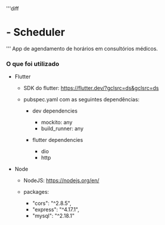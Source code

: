 '''diff
# - Scheduler
'''
App de agendamento de horários em consultórios médicos.

### O que foi utilizado

* Flutter

	* SDK do flutter: https://flutter.dev/?gclsrc=ds&gclsrc=ds
	
	* pubspec.yaml com as seguintes dependências: 

		- dev dependencies
		
			* mockito: any
  			* build_runner: any

		- flutter dependencies
			
			* dio 
			* http

* Node

	- NodeJS: https://nodejs.org/en/
	
	- packages:	

		* "cors": "^2.8.5",
		* "express": "^4.17.1",
		* "mysql": "^2.18.1"
